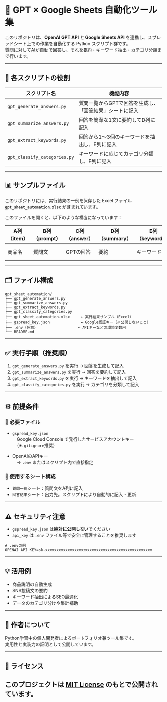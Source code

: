 # 🧠 GPT × Google Sheets 自動化ツール集

このリポジトリは、**OpenAI GPT API** と **Google Sheets API** を連携し、スプレッドシート上での作業を自動化する Python スクリプト群です。  
質問に対してAIが自動で回答し、それを要約・キーワード抽出・カテゴリ分類まで行います。

---

## 🔧 各スクリプトの役割

| スクリプト名                  | 機能内容                                                 |
|------------------------------|----------------------------------------------------------|
| `gpt_generate_answers.py`    | 質問一覧からGPTで回答を生成し、「回答結果」シートに記入 |
| `gpt_summarize_answers.py`   | 回答を簡潔な1文に要約してD列に記入                      |
| `gpt_extract_keywords.py`    | 回答から1〜3個のキーワードを抽出し、E列に記入           |
| `gpt_classify_categories.py` | キーワードに応じてカテゴリ分類し、F列に記入             |

---

## 📊 サンプルファイル

このリポジトリには、実行結果の一例を保存した Excel ファイル  
**`gpt_sheet_automation.xlsx`** が含まれています。

このファイルを開くと、以下のような構造になっています：

| A列（item） | B列（prompt） | C列（answer） | D列（summary） | E列（keywords） | F列（category） |
|-------------|---------------|---------------|----------------|------------------|------------------|
| 商品名       | 質問文         | GPTの回答       | 要約             | キーワード         | 自動分類カテゴリ     |

---

## 🗂️ ファイル構成

```
gpt_sheet_automation/
├── gpt_generate_answers.py
├── gpt_summarize_answers.py
├── gpt_extract_keywords.py
├── gpt_classify_categories.py
├── gpt_sheet_automation.xlsx     ← 実行結果サンプル（Excel）
├── gspread_key.json              ← Google認証キー（※公開しないこと）
├── .env（任意）                  ← APIキーなどの環境変数用
└── README.md
```

---

## ✅ 実行手順（推奨順）

1. `gpt_generate_answers.py` を実行 → 回答を生成して記入  
2. `gpt_summarize_answers.py` を実行 → 回答を要約して記入  
3. `gpt_extract_keywords.py` を実行 → キーワードを抽出して記入  
4. `gpt_classify_categories.py` を実行 → カテゴリを分類して記入

---

## ⚙️ 前提条件

### 🔑 必要ファイル

- `gspread_key.json`  
　Google Cloud Console で発行したサービスアカウントキー  
　（※`.gitignore`推奨）

- OpenAIのAPIキー  
　→ `.env` またはスクリプト内で直接指定

### 📝 使用するシート構成

- `質問一覧`シート：質問文をA列に記入  
- `回答結果`シート：出力先。スクリプトにより自動的に記入・更新

---

## ⚠️ セキュリティ注意

- `gspread_key.json` は**絶対に公開しない**でください  
- `api_key` は `.env` ファイル等で安全に管理することを推奨します

```env
# .envの例
OPENAI_API_KEY=sk-xxxxxxxxxxxxxxxxxxxxxxxxxxxxxxxxxxxxxxxxxxxxxxxx
```

---

## 💡 活用例

- 商品説明の自動生成
- SNS投稿文の要約
- キーワード抽出によるSEO最適化
- データのカテゴリ分けや集計補助

---

## 👤 作者について

Python学習中の個人開発者によるポートフォリオ兼ツール集です。  
実用性と実装力の証明として公開しています。

---

## 📄 ライセンス

このプロジェクトは [MIT License](./LICENSE) のもとで公開されています。
---
